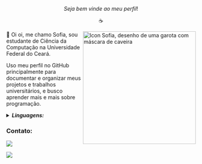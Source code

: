 $$Seja \ bem \ vinde \ ao \ meu \ perfil!$$

<p align ="center"> ☕️ </p>

<img src="https://github.com/xofiaxinha/xofiaxinha/blob/main/181%20Sem%20T%C3%ADtulo2_20230502191503.png" min-width="300px" max-width="300px" width="300px" align="right" alt="Icon Sofia, desenho de uma garota com máscara de caveira">
<p align = "left">
  💙 Oi oi, me chamo Sofia, sou estudante de Ciência da Computação na Universidade Federal do Ceará.
</p>
<p align = "left">
  Uso meu perfil no GitHub principalmente para documentar e organizar meus projetos e trabalhos universitários, e busco aprender mais e mais sobre programação.
</p>


<p align = "left">
  <details>
    <summary><i><b>Linguagens:</b></i></summary>
    <p>🔹 C/C++</p>
    <p>🔹 Python</p>
  </details>
</p>

  ### Contato:
<p align = "left">
    <a href="https://www.linkedin.com/in/xofiaxinha/" alt="Linkedin">
    <img src="https://img.shields.io/badge/-Linkedin-0e76a8?style=flat-square&logo=Linkedin&logoColor=white&link=https://www.linkedin.com/in/xofiaxinha/" /></a>
</p>
  <a href="msofia.lima@alu.ufc.br" alt="Gmail">
  <img src="https://img.shields.io/badge/-Gmail-FF0000?style=flat-square&labelColor=FF0000&logo=gmail&logoColor=white&link=msofia.lima@alu.ufc.br" /></a>
<p align = "left">
